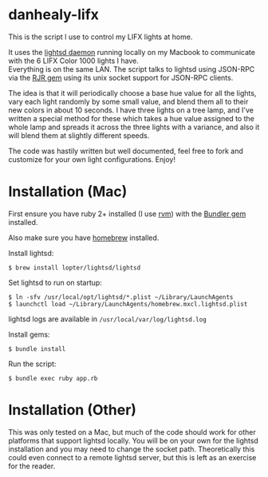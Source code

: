 # danhealy-lifx

This is the script I use to control my LIFX lights at home.

It uses the [lightsd daemon](https://github.com/lopter/lightsd) running locally
on my Macbook to communicate with the 6 LIFX Color 1000 lights I have.  
Everything is on the same LAN.  The script talks to lightsd using JSON-RPC via
the [RJR gem](https://github.com/movitto/rjr) using its unix socket support for
JSON-RPC clients.

The idea is that it will periodically choose a base hue value for all the
lights, vary each light randomly by some small value, and blend them all to
their new colors in about 10 seconds.  I have three lights on a tree lamp, and
I've written a special method for these which takes a hue value assigned to the
whole lamp and spreads it across the three lights with a variance, and also it
will blend them at slightly different speeds.

The code was hastily written but well documented, feel free to fork and
customize for your own light configurations.  Enjoy!

# Installation (Mac)
First ensure you have ruby 2+ installed (I use [rvm](https://rvm.io/)) with the
[Bundler gem](http://bundler.io/) installed.

Also make sure you have [homebrew](http://brew.sh/) installed.

Install lightsd:

```
$ brew install lopter/lightsd/lightsd
```

Set lightsd to run on startup:

```
$ ln -sfv /usr/local/opt/lightsd/*.plist ~/Library/LaunchAgents
$ launchctl load ~/Library/LaunchAgents/homebrew.mxcl.lightsd.plist
```

lightsd logs are available in `/usr/local/var/log/lightsd.log`

Install gems:

```
$ bundle install
```

Run the script:

```
$ bundle exec ruby app.rb
```


# Installation (Other)
This was only tested on a Mac, but much of the code should work for other
platforms that support lightsd locally.  You will be on your own for the lightsd
installation and you may need to change the socket path.  Theoretically this
could even connect to a remote lightsd server, but this is left as an exercise
for the reader.

